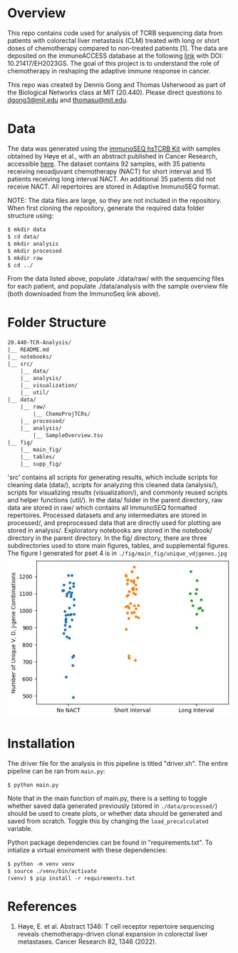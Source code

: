# Overview

This repo contains  code used for analysis of TCRB sequencing data from patients with colorectal liver metastasis (CLM) treated with long or short doses of chemotherapy compared to non-treated patients [1]. The data are deposited on the immuneACCESS database at the following [link](https://clients.adaptivebiotech.com/pub/ad7a2d37-a0bc-4d88-813e-6dd7d762a65b) with DOI: 10.21417/EH2023GS. The goal of this project is to understand the role of chemotherapy in reshaping the adaptive immune response in cancer.

This repo was created by Dennis Gong and Thomas Usherwood as part of the Biological Networks class at MIT (20.440). Please direct questions to dgong3@mit.edu and thomasu@mit.edu.

# Data

The data was generated using the [immunoSEQ hsTCRB Kit](https://www.immunoseq.com/) with samples obtained by Høye et al., with an abstract published in Cancer Research, accessible [here](https://aacrjournals.org/cancerres/article/82/12_Supplement/1346/699749/Abstract-1346-T-cell-receptor-repertoire). The dataset contains 92 samples, with 35 patients receiving neoadjuvant chemotherapy (NACT) for short interval and 15 patients receiving long interval NACT. An additional 35 patients did not receive NACT. All repertoires are stored in Adaptive ImmunoSEQ format. 

NOTE: The data files are large, so they are not included in the repository. When first cloning the repository, generate the required data folder structure using:
```
$ mkdir data
$ cd data/
$ mkdir analysis
$ mkdir processed
$ mkdir raw
$ cd ../
```

From the data listed above, populate ./data/raw/ with the sequencing files for each patient, and populate ./data/analysis with the sample overview file (both downloaded from the ImmunoSeq link above).

# Folder Structure

```
20.440-TCR-Analysis/
|__ README.md		
|__ notebooks/						
|__ src/ 						
	|__ data/ 					
	|__ analysis/ 				
	|__ visualization/ 			
	|__ util/ 					
|__ data/						
	|__ raw/					
		|__ ChemoProjTCRs/	
	|__ processed/				
	|__ analysis/				
		|__ SampleOverview.tsv		
|__ fig/ 						
	|__ main_fig/				
	|__ tables/					
	|__ supp_fig/				
```
'src' contains all scripts for generating results, which include scripts for cleaning data (data/), scripts for analyzing this cleaned data (analysis/), scripts for visualizing results (visualization/), and commonly reused scripts and helper functions (util/). In the data/ folder in the parent directory, raw data are stored in raw/ which contains all ImmunoSEQ formatted repertoires. Processed datasets and any intermediates are stored in processed/, and preprocessed data that are directly used for plotting are stored in analysis/. Exploratory notebooks are stored in the notebook/ directory in the parent directory. In the fig/ directory, there are three subdirectories used to store main figures, tables, and supplemental figures. The figure I generated for pset 4 is in `./fig/main_fig/unique_vdjgenes.jpg`
![Alt text](fig/main_fig/unique_vdj_genes.jpg?raw=true "Title")

# Installation

The driver file for the analysis in this pipeline is titled "driver.sh". The entire pipeline can be ran from `main.py`:
```
$ python main.py
```
Note that in the main function of main.py, there is a setting to toggle whether saved data generated previously (stored in `./data/processed/`) should be used to create plots, or whether data should be generated and saved from scratch. Toggle this by changing the `load_precalculated` variable.

Python package dependencies can be found in "requirements.txt". To intialize a virtual enviroment with these dependencies:
```
$ python -m venv venv
$ source ./venv/bin/activate
(venv) $ pip install -r requirements.txt
```

# References

1. Høye, E. et al. Abstract 1346: T cell receptor repertoire sequencing reveals chemotherapy-driven clonal expansion in colorectal liver metastases. Cancer Research 82, 1346 (2022).


